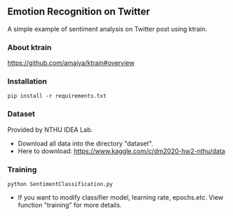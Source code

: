 ## Emotion Recognition on Twitter
A simple example of sentiment analysis on Twitter post using ktrain. 

### About ktrain
https://github.com/amaiya/ktrain#overview

### Installation
```git clone https://github.com/cheng128/EmotionRecognition.git
pip install -r requirements.txt
```

### Dataset
Provided by NTHU IDEA Lab.
 - Download all data into the directory "dataset".
 - Here to download: 
 https://www.kaggle.com/c/dm2020-hw2-nthu/data

### Training
` python SentimentClassification.py `
 - If you want to modify classifier model, learning rate, epochs.etc.  View function "training" for more details. 
